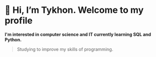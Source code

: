 # 👋 Hi, I’m Tykhon. Welcome to my profile
__I'm interested in computer science and IT currently learning SQL and Python.__

> Studying to improve my skills of programming.

